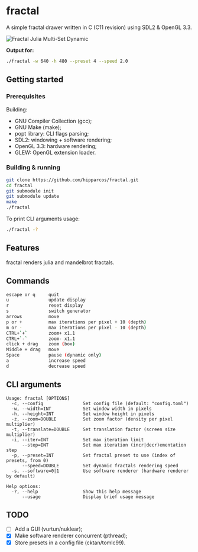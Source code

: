 # fractal

A simple fractal drawer written in C (C11 revision) using SDL2 & OpenGL 3.3.

![Fractal Julia Multi-Set Dynamic](https://github.com/hipparcos/fractal/blob/master/fractal.gif)

**Output for:**
```bash
./fractal -w 640 -h 480 --preset 4 --speed 2.0
```

## Getting started

### Prerequisites

Building:

- GNU Compiler Collection (gcc);
- GNU Make (make);
- popt library: CLI flags parsing;
- SDL2: windowing + software rendering;
- OpenGL 3.3: hardware rendering;
- GLEW: OpenGL extension loader.

### Building & running

```bash
git clone https://github.com/hipparcos/fractal.git
cd fractal
git submodule init
git submodule update
make
./fractal
```

To print CLI arguments usage:
```bash
./fractal -?
```

## Features

fractal renders julia and mandelbrot fractals.

## Commands

```bash
escape or q     quit
u               update display
r               reset display
s               switch generator
arrows          move
p or +          max iterations per pixel + 10 (depth)
m or -          max iterations per pixel - 10 (depth)
CTRL+`+`        zoom+ x1.1
CTRL+`-`        zoom- x1.1
click + drag    zoom (box)
Middle + drag   move
Space           pause (dynamic only)
a               increase speed
d               decrease speed
```

## CLI arguments

```
Usage: fractal [OPTIONS]
  -c, --config               Set config file (default: "config.toml")
  -w, --width=INT            Set window width in pixels
  -h, --height=INT           Set window height in pixels
  -z, --zoom=DOUBLE          Set zoom factor (density per pixel multiplier)
  -t, --translate=DOUBLE     Set translation factor (screen size multiplier)
  -i, --iter=INT             Set max iteration limit
      --step=INT             Set max iteration (incr|decr)ementation step
  -p, --preset=INT           Set fractal preset to use (index of presets, from 0)
      --speed=DOUBLE         Set dynamic fractals rendering speed
  -s, --software=0|1         Use software renderer (hardware renderer by default)

Help options:
  -?, --help                 Show this help message
      --usage                Display brief usage message
```

## TODO

- [ ] Add a GUI (vurtun/nuklear);
- [x] Make software renderer concurrent (pthread);
- [x] Store presets in a config file (cktan/tomlc99).
